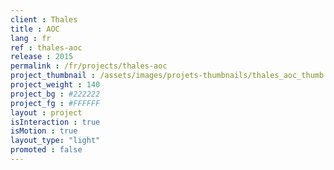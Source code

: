```yaml
---
client : Thales
title : AOC
lang : fr
ref : thales-aoc
release : 2015
permalink : /fr/projects/thales-aoc
project_thumbnail : /assets/images/projets-thumbnails/thales_aoc_thumb.webp
project_weight : 140
project_bg : #222222
project_fg : #FFFFFF
layout : project
isInteraction : true
isMotion : true
layout_type: "light"
promoted : false
---
```

